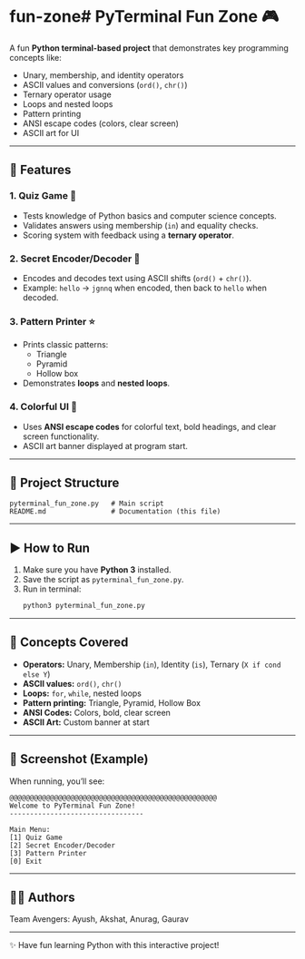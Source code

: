 # fun-zone# PyTerminal Fun Zone 🎮

A fun **Python terminal-based project** that demonstrates key programming concepts like:

- Unary, membership, and identity operators
- ASCII values and conversions (`ord()`, `chr()`)
- Ternary operator usage
- Loops and nested loops
- Pattern printing
- ANSI escape codes (colors, clear screen)
- ASCII art for UI

---

## 🚀 Features

### 1. Quiz Game 📝
- Tests knowledge of Python basics and computer science concepts.  
- Validates answers using membership (`in`) and equality checks.  
- Scoring system with feedback using a **ternary operator**.  

### 2. Secret Encoder/Decoder 🔐
- Encodes and decodes text using ASCII shifts (`ord()` + `chr()`).  
- Example: `hello` → `jgnnq` when encoded, then back to `hello` when decoded.  

### 3. Pattern Printer ⭐
- Prints classic patterns:
  - Triangle
  - Pyramid
  - Hollow box  
- Demonstrates **loops** and **nested loops**.  

### 4. Colorful UI 🎨
- Uses **ANSI escape codes** for colorful text, bold headings, and clear screen functionality.  
- ASCII art banner displayed at program start.  

---

## 📂 Project Structure

```
pyterminal_fun_zone.py   # Main script
README.md                # Documentation (this file)
```

---

## ▶️ How to Run

1. Make sure you have **Python 3** installed.  
2. Save the script as `pyterminal_fun_zone.py`.  
3. Run in terminal:
   ```bash
   python3 pyterminal_fun_zone.py
   ```

---

## 🎯 Concepts Covered

- **Operators:** Unary, Membership (`in`), Identity (`is`), Ternary (`X if cond else Y`)  
- **ASCII values:** `ord()`, `chr()`  
- **Loops:** `for`, `while`, nested loops  
- **Pattern printing:** Triangle, Pyramid, Hollow Box  
- **ANSI Codes:** Colors, bold, clear screen  
- **ASCII Art:** Custom banner at start  

---

## 📸 Screenshot (Example)

When running, you’ll see:

```
@@@@@@@@@@@@@@@@@@@@@@@@@@@@@@@@@@@@@@@@@@@@@@@@@@@
Welcome to PyTerminal Fun Zone!
---------------------------------

Main Menu:
[1] Quiz Game
[2] Secret Encoder/Decoder
[3] Pattern Printer
[0] Exit
```

---

## 🧑‍💻 Authors
Team Avengers: Ayush, Akshat, Anurag, Gaurav  

---

✨ Have fun learning Python with this interactive project!  
